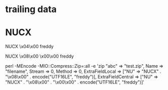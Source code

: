 # trailing data

# NUCX

NUCX
\x04\x00
freddy

NUCX
\x08\x00
\x00\x00
freddy

perl -MEncode -MIO::Compress::Zip=:all -e 'zip \"abc" => "test.zip", Name => "filename", Stream => 0, Method => 0, ExtraFieldLocal => ["NU" => "NUCX" . "\x08\x00" . encode("UTF16LE", "freddy")], ExtraFieldCentral => ["NU" => "NUCX" . "\x08\x00" . "\x00\x00" . encode("UTF16LE", "freddy")]'